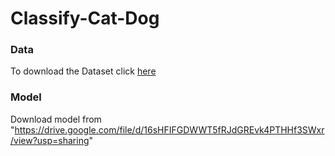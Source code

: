# Classify-Cat-Dog
### Data
To download the Dataset click [here](https://www.kaggle.com/c/dogs-vs-cats/data)

### Model
Download model from "https://drive.google.com/file/d/16sHFIFGDWWT5fRJdGREvk4PTHHf3SWxr/view?usp=sharing"
